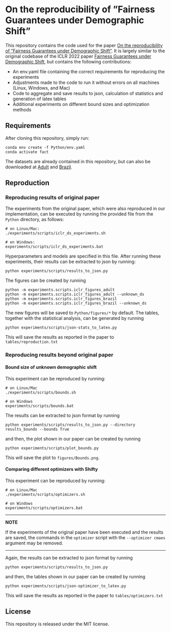 # On the reproducibility of ”Fairness Guarantees under Demographic Shift”

This repository contains the code used for the paper [On the reproducibility of ”Fairness Guarantees under Demographic Shift”](https://openreview.net/forum?id=C-XeUGhFys). It is largely similar to the original codebase of the ICLR 2022 paper [Fairness Guarantees under Demographic Shift](https://openreview.net/forum?id=wbPObLm6ueA), but contains the following contributions:

- An env.yaml file containing the correct requirements for reproducing the experiments
- Adjustments made to the code to run it without errors on all machines (Linux, Windows, and Mac)
- Code to aggregate and save results to json, calculation of statistics and generation of latex tables
- Additional experiments on different bound sizes and optimization methods

## Requirements

After cloning this repository, simply run:

```setup
conda env create -f Python/env.yaml
conda activate fact
```

The datasets are already contained in this repository, but can also be downloaded at [Adult](https://archive.ics.uci.edu/ml/datasets/adult) and [Brazil](https://dataverse.harvard.edu/dataset.xhtml?persistentId=doi:10.7910/DVN/O35FW8).

## Reproduction

### Reproducing results of original paper

The experiments from the original paper, which were also reproduced in our implementation, can be executed by running the provided file from the `Python` directory, as follows:

```train
# on Linux/Mac:
./experiments/scripts/iclr_ds_experiments.sh

# on Windows:
experiments/scripts/iclr_ds_experiments.bat
```

Hyperparameters and models are specified in this file. After running these experiments, their results can be extracted to json by running:

```extract
python experiments/scripts/results_to_json.py
```

The figures can be created by running

```figures
python -m experiments.scripts.iclr_figures_adult
python -m experiments.scripts.iclr_figures_adult --unknown_ds
python -m experiments.scripts.iclr_figures_brazil
python -m experiments.scripts.iclr_figures_brazil --unknown_ds
```

The new figures will be saved to `Python/figures/*` by default. The tables, together with the statistical analysis, can be generated by running

```tables
python experiments/scripts/json-stats_to_latex.py
```

This will save the results as reported in the paper to `tables/reproduction.txt`

### Reproducing results beyond original paper

#### Bound size of unknown demographic shift

This experiment can be reproduced by running:

```bounds
# on Linux/Mac
./experiments/scripts/bounds.sh

# on Windows
experiments/scripts/bounds.bat
```

The results can be extracted to json format by running

```extract
python experiments/scripts/results_to_json.py --directory results_bounds --bounds True
```

and then, the plot shown in our paper can be created by running

```plots
python experiments/scripts/plot_bounds.py
```

This will save the plot to `figures/Bounds.png`.

#### Comparing different optimizers with Shifty

This experiment can be reproduced by running:

```optimizers
# on Linux/Mac
./experiments/scripts/optimizers.sh

# on Windows
experiments/scripts/optimizers.bat
```

---
**NOTE**

If the experiments of the original paper have been executed and the results are saved, the commands
in the ```optimizer``` script with the ```--optimizer cmaes``` argument may be removed.

---

Again, the results can be extracted to json format by running

```extract
python experiments/scripts/results_to_json.py
```

and then, the tables shown in our paper can be created by running

```plots
python experiments/scripts/json-optimizer_to_latex.py
```

This will save the results as reported in the paper to `tables/optimizers.txt`


## License

This repository is released under the MIT license.